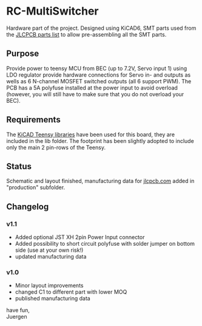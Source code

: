 # RC-MultiSwitcher
Hardware part of the project. Designed using KiCAD6, SMT parts used from the [JLCPCB parts list](https://jlcpcb.com/parts) to allow pre-assembling all the SMT parts.

## Purpose
Provide power to teensy MCU from BEC (up to 7.2V, Servo input 1) using LDO regulator provide hardware connections for Servo in- and outputs as wells as 6 N-channel MOSFET switched outputs (all 6 support PWM). The PCB has a 5A polyfuse installed at the power input to avoid overload (however, you will still have to make sure that you do not overload your BEC).

## Requirements
The [KiCAD Teensy libraries](https://github.com/XenGi/teensy_library) have been used for this board, they are included in the lib folder. The footprint has been slightly adopted to include only the main 2 pin-rows of the Teensy.

## Status
Schematic and layout finished, manufacturing data for [jlcpcb.com](https://jlcpcb.com/) added in "production" subfolder. 

## Changelog

### v1.1
- Added optional JST XH 2pin Power Input connector
- Added possibility to short circuit polyfuse with solder jumper on bottom side (use at your own risk!)
- updated manufacturing data

### v1.0
- Minor layout improvements
- changed C1 to different part with lower MOQ
- published manufacturing data
  
    
have fun,  
Juergen